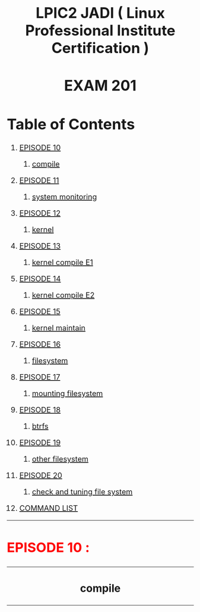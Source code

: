 <font style="font-size:26px">



## <center> LPIC2 JADI ( Linux Professional Institute Certification ) </center>
## <center> **EXAM 201** </center>
</font>

<font style="font-size:20px">

# Table of Contents

1. [EPISODE 10](#EPISODE-10)
   
   1. [compile](#compile)

1. [EPISODE 11](#EPISODE-11)

   1. [system monitoring](#system-monitoring)

1. [EPISODE 12](#EPISODE-12)      

   1. [kernel](#kernel)

1. [EPISODE 13](#EPISODE-13)

   1. [kernel compile E1](#kernel-compile-E1)

1. [EPISODE 14](#EPISODE-14)

   1. [kernel compile E2](#kernel-compile-E2)

1. [EPISODE 15](#EPISODE-15) 

    1. [kernel maintain](#kernel-maintain)

2. [EPISODE 16](#EPISODE-16) 

    1. [filesystem](#filesystem)

3. [EPISODE 17](#EPISODE-17) 

    1. [mounting filesystem](#mounting-filesystem)

4. [EPISODE 18](#EPISODE-18) 

    1. [btrfs](#btrfs)

5. [EPISODE 19](#EPISODE-19) 
   1. [other filesystem](#other-filesystem)

5. [EPISODE 20](#EPISODE-20) 
   1. [check and tuning file system](#check-and-tuning-file-system)

1. [COMMAND LIST](#COMMAND-LIST)

</font>

---
<font style="font-size:24px">

<div id="EPISODE-10"/>

## <font color=red>EPISODE 10 : </font> 
---
<div id="compile"/>

### <center> compile </center>
---